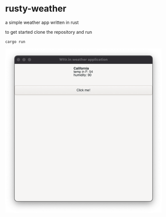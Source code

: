 # rusty-weather
a simple weather app written in rust

to get started clone the repository and run
```bash
cargo run
```

![screenshot of the application](weatherapp.png?raw=true "screenshot")
